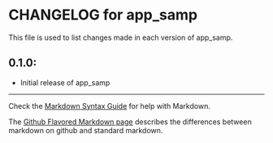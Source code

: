# CHANGELOG for app_samp

This file is used to list changes made in each version of app_samp.

## 0.1.0:

* Initial release of app_samp

- - -
Check the [Markdown Syntax Guide](http://daringfireball.net/projects/markdown/syntax) for help with Markdown.

The [Github Flavored Markdown page](http://github.github.com/github-flavored-markdown/) describes the differences between markdown on github and standard markdown.
